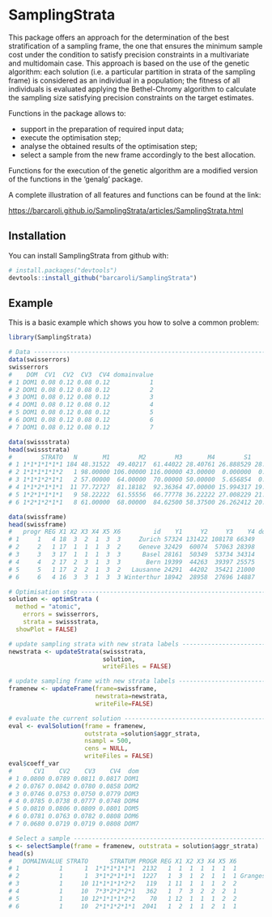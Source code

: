 

<!-- README.md is generated from README.Rmd. Please edit README.Rmd file -->

# SamplingStrata

This package offers an approach for the determination of the best
stratification of a sampling frame, the one that ensures the minimum
sample cost under the condition to satisfy precision constraints in a
multivariate and multidomain case. This approach is based on the use of
the genetic algorithm: each solution (i.e. a particular partition in
strata of the sampling frame) is considered as an individual in a
population; the fitness of all individuals is evaluated applying the
Bethel-Chromy algorithm to calculate the sampling size satisfying
precision constraints on the target estimates.

Functions in the package allows to:

  - support in the preparation of required input data;
  - execute the optimisation step;
  - analyse the obtained results of the optimisation step;
  - select a sample from the new frame accordingly to the best
    allocation.

Functions for the execution of the genetic algorithm are a modified
version of the functions in the ‘genalg’ package.

A complete illustration of all features and functions can be found at
the
link:

<https://barcaroli.github.io/SamplingStrata/articles/SamplingStrata.html>

## Installation

You can install SamplingStrata from github with:

``` r
# install.packages("devtools")
devtools::install_github("barcaroli/SamplingStrata")
```

## Example

This is a basic example which shows you how to solve a common problem:

``` r
library(SamplingStrata)

# Data ----------------------------------------------------------------------
data(swisserrors)
swisserrors
#    DOM  CV1  CV2  CV3  CV4 domainvalue
# 1 DOM1 0.08 0.12 0.08 0.12           1
# 2 DOM1 0.08 0.12 0.08 0.12           2
# 3 DOM1 0.08 0.12 0.08 0.12           3
# 4 DOM1 0.08 0.12 0.08 0.12           4
# 5 DOM1 0.08 0.12 0.08 0.12           5
# 6 DOM1 0.08 0.12 0.08 0.12           6
# 7 DOM1 0.08 0.12 0.08 0.12           7

data(swissstrata)
head(swissstrata)
#        STRATO   N       M1        M2        M3       M4        S1       S2        S3       S4 cost cens DOM1 X1 X2 X3 X4 X5 X6
# 1 1*1*1*1*1*1 184 48.31522  49.40217  61.44022 28.40761 26.888529 28.57606 32.719652 14.67916    1    0    1  1  1  1  1  1  1
# 2 1*1*1*1*1*2   1 98.00000 106.00000 116.00000 43.00000  0.000000  0.00000  0.000000  0.00000    1    0    1  1  1  1  1  1  2
# 3 1*1*1*2*1*1   2 57.00000  64.00000  70.00000 50.00000  5.656854  0.00000  1.414214 21.21320    1    0    1  1  1  1  2  1  1
# 4 1*1*2*1*1*1  11 77.72727  81.18182  92.36364 47.00000 15.994317 19.61029 17.862098 11.67048    1    0    1  1  1  2  1  1  1
# 5 1*2*1*1*1*1   9 58.22222  61.55556  66.77778 36.22222 27.008229 21.50065 26.409173 16.43759    1    0    1  1  2  1  1  1  1
# 6 1*2*1*2*1*1   8 61.00000  68.00000  84.62500 58.37500 26.262412 20.82581 28.172618 28.38982    1    0    1  1  2  1  2  1  1

data(swissframe)
head(swissframe)
#   progr REG X1 X2 X3 X4 X5 X6         id    Y1     Y2     Y3    Y4 domainvalue
# 1     1   4 18  3  2  1  3  3     Zurich 57324 131422 108178 66349           4
# 2     2   1 17  1  1  1  3  2     Geneve 32429  60074  57063 28398           1
# 3     3   3 17  1  1  1  3  3      Basel 28161  50349  53734 34314           3
# 4     4   2 17  2  3  1  3  3       Bern 19399  44263  39397 25575           2
# 5     5   1 17  2  2  1  3  2   Lausanne 24291  44202  35421 21000           1
# 6     6   4 16  3  3  1  3  3 Winterthur 18942  28958  27696 14887           4

# Optimisation step ------------------------------------------------------------
solution <- optimStrata (
  method = "atomic",
    errors = swisserrors,
    strata = swissstrata,
  showPlot = FALSE)

# update sampling strata with new strata labels --------------------------------
newstrata <- updateStrata(swissstrata, 
                          solution, 
                          writeFiles = FALSE)

# update sampling frame with new strata labels ---------------------------------
framenew <- updateFrame(frame=swissframe,
                        newstrata=newstrata,
                        writeFile=FALSE)

# evaluate the current solution ------------------------------------------------
eval <- evalSolution(frame = framenew, 
                     outstrata =solution$aggr_strata, 
                     nsampl = 500, 
                     cens = NULL, 
                     writeFiles = FALSE)
eval$coeff_var
#      CV1    CV2    CV3    CV4  dom
# 1 0.0800 0.0789 0.0811 0.0817 DOM1
# 2 0.0767 0.0842 0.0780 0.0858 DOM2
# 3 0.0746 0.0753 0.0750 0.0779 DOM3
# 4 0.0785 0.0738 0.0777 0.0748 DOM4
# 5 0.0810 0.0806 0.0809 0.0801 DOM5
# 6 0.0781 0.0763 0.0782 0.0808 DOM6
# 7 0.0680 0.0719 0.0719 0.0808 DOM7

# Select a sample --------------------------------------------------------------
s <- selectSample(frame = framenew, outstrata = solution$aggr_strata)
head(s)
#   DOMAINVALUE STRATO      STRATUM PROGR REG X1 X2 X3 X4 X5 X6                   ID   Y1   Y2   Y3   Y4 LABEL   WEIGHTS        FPC
# 1           1      1  1*1*1*1*1*1  2132   1  1  1  1  1  1  1            Bremblens   89   90  138   43     1 97.500000 0.01025641
# 2           1      1  3*1*2*1*1*1  1227   1  3  1  2  1  1  1 Granges-pres-Marnand  331  289  350  176     1 97.500000 0.01025641
# 3           1     10 11*1*1*1*2*2   119   1 11  1  1  1  2  2        Ecublens (VD) 2320 3548 3309 1050    10  3.428571 0.29166667
# 4           1     10  7*3*2*2*2*1   362   1  7  3  2  2  2  1            Le Chenit  993 1054 1340  910    10  3.428571 0.29166667
# 5           1     10 12*1*1*1*2*2    70   1 12  1  1  1  2  2               Morges 2940 4388 4408 2418    10  3.428571 0.29166667
# 6           1     10  2*1*1*2*1*1  2041   1  2  1  1  2  1  1             Grimentz  121   96  125   62    10  3.428571 0.29166667
```
